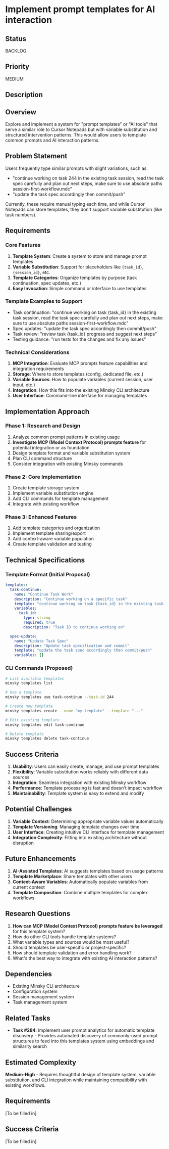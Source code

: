 # Implement prompt templates for AI interaction

## Status

BACKLOG

## Priority

MEDIUM

## Description

## Overview

Explore and implement a system for "prompt templates" or "AI tools" that serve a similar role to Cursor Notepads but with variable substitution and structured intervention patterns. This would allow users to template common prompts and AI interaction patterns.

## Problem Statement

Users frequently type similar prompts with slight variations, such as:

- "continue working on task 244 in the existing task session, read the task spec carefully and plan out next steps, make sure to use absolute paths session-first-workflow.mdc"
- "update the task spec accordingly then commit/push"

Currently, these require manual typing each time, and while Cursor Notepads can store templates, they don't support variable substitution (like task numbers).

## Requirements

### Core Features

1. **Template System**: Create a system to store and manage prompt templates
2. **Variable Substitution**: Support for placeholders like `{task_id}`, `{session_id}`, etc.
3. **Template Categories**: Organize templates by purpose (task continuation, spec updates, etc.)
4. **Easy Invocation**: Simple command or interface to use templates

### Template Examples to Support

- Task continuation: "continue working on task {task_id} in the existing task session, read the task spec carefully and plan out next steps, make sure to use absolute paths session-first-workflow.mdc"
- Spec updates: "update the task spec accordingly then commit/push"
- Task review: "review task {task_id} progress and suggest next steps"
- Testing guidance: "run tests for the changes and fix any issues"

### Technical Considerations

1. **MCP Integration**: Evaluate MCP prompts feature capabilities and integration requirements
2. **Storage**: Where to store templates (config, dedicated file, etc.)
3. **Variable Sources**: How to populate variables (current session, user input, etc.)
4. **Integration**: How this fits into the existing Minsky CLI architecture
5. **User Interface**: Command-line interface for managing templates

## Implementation Approach

### Phase 1: Research and Design

1. Analyze common prompt patterns in existing usage
2. **Investigate MCP (Model Context Protocol) prompts feature** for potential integration or as foundation
3. Design template format and variable substitution system
4. Plan CLI command structure
5. Consider integration with existing Minsky commands

### Phase 2: Core Implementation

1. Create template storage system
2. Implement variable substitution engine
3. Add CLI commands for template management
4. Integrate with existing workflow

### Phase 3: Enhanced Features

1. Add template categories and organization
2. Implement template sharing/export
3. Add context-aware variable population
4. Create template validation and testing

## Technical Specifications

### Template Format (Initial Proposal)

```yaml
templates:
  task-continue:
    name: "Continue Task Work"
    description: "Continue working on a specific task"
    template: "continue working on task {task_id} in the existing task session, read the task spec carefully and plan out next steps, make sure to use absolute paths session-first-workflow.mdc"
    variables:
      task_id:
        type: string
        required: true
        description: "Task ID to continue working on"

  spec-update:
    name: "Update Task Spec"
    description: "Update task specification and commit"
    template: "update the task spec accordingly then commit/push"
    variables: []
```

### CLI Commands (Proposed)

```bash
# List available templates
minsky templates list

# Use a template
minsky templates use task-continue --task-id 244

# Create new template
minsky templates create --name "my-template" --template "..."

# Edit existing template
minsky templates edit task-continue

# Delete template
minsky templates delete task-continue
```

## Success Criteria

1. **Usability**: Users can easily create, manage, and use prompt templates
2. **Flexibility**: Variable substitution works reliably with different data sources
3. **Integration**: Seamless integration with existing Minsky workflow
4. **Performance**: Template processing is fast and doesn't impact workflow
5. **Maintainability**: Template system is easy to extend and modify

## Potential Challenges

1. **Variable Context**: Determining appropriate variable values automatically
2. **Template Versioning**: Managing template changes over time
3. **User Interface**: Creating intuitive CLI interface for template management
4. **Integration Complexity**: Fitting into existing architecture without disruption

## Future Enhancements

1. **AI-Assisted Templates**: AI suggests templates based on usage patterns
2. **Template Marketplace**: Share templates with other users
3. **Context-Aware Variables**: Automatically populate variables from current context
4. **Template Composition**: Combine multiple templates for complex workflows

## Research Questions

1. **How can MCP (Model Context Protocol) prompts feature be leveraged** for this template system?
2. How do other CLI tools handle template systems?
3. What variable types and sources would be most useful?
4. Should templates be user-specific or project-specific?
5. How should template validation and error handling work?
6. What's the best way to integrate with existing AI interaction patterns?

## Dependencies

- Existing Minsky CLI architecture
- Configuration system
- Session management system
- Task management system

## Related Tasks

- **Task #284**: Implement user prompt analytics for automatic template discovery - Provides automated discovery of commonly-used prompt structures to feed into this templates system using embeddings and similarity search

## Estimated Complexity

**Medium-High** - Requires thoughtful design of template system, variable substitution, and CLI integration while maintaining compatibility with existing workflows.


## Requirements

[To be filled in]

## Success Criteria

[To be filled in]

